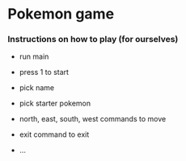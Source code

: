 # Pokemon game

### Instructions on how to play (for ourselves)
- run main
- press 1 to start
- pick name
- pick starter pokemon


- north, east, south, west commands to move
- exit command to exit
- ...
